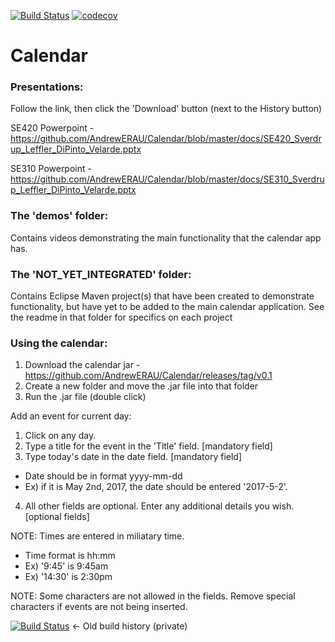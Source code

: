[![Build Status](https://travis-ci.org/AndrewERAU/Calendar.svg?branch=master)](https://travis-ci.org/AndrewERAU/Calendar)
[![codecov](https://codecov.io/gh/AndrewERAU/Calendar/branch/master/graph/badge.svg?token=qKeBww7cKJ)](https://codecov.io/gh/AndrewERAU/Calendar)

# Calendar

### Presentations:
Follow the link, then click the 'Download' button (next to the History button)

SE420 Powerpoint - https://github.com/AndrewERAU/Calendar/blob/master/docs/SE420_Sverdrup_Leffler_DiPinto_Velarde.pptx

SE310 Powerpoint - https://github.com/AndrewERAU/Calendar/blob/master/docs/SE310_Sverdrup_Leffler_DiPinto_Velarde.pptx

### The 'demos' folder:
Contains videos demonstrating the main functionality that the calendar app has.

### The 'NOT_YET_INTEGRATED' folder:
Contains Eclipse Maven project(s) that have been created to demonstrate functionality, but have yet to be added to the main calendar application.  See the readme in that folder for specifics on each project

### Using the calendar:
1) Download the calendar jar - https://github.com/AndrewERAU/Calendar/releases/tag/v0.1
2) Create a new folder and move the .jar file into that folder
3) Run the .jar file (double click)

Add an event for current day:
1) Click on any day.  
2) Type a title for the event in the 'Title' field. [mandatory field]
3) Type today's date in the date field. [mandatory field]
 * Date should be in format yyyy-mm-dd
 * Ex) if it is May 2nd, 2017, the date should be entered '2017-5-2'.
4) All other fields are optional.  Enter any additional details you wish. [optional fields]

NOTE: Times are entered in miliatary time.
 * Time format is hh:mm
 * Ex) '9:45'  is 9:45am
 * Ex) '14:30' is 2:30pm
 
NOTE: Some characters are not allowed in the fields.  Remove special characters if events are not being inserted.

[![Build Status](https://travis-ci.com/AndrewERAU/Calendar.svg?token=vVVKeTu4bc95xsYn1LxZ&branch=master)](https://travis-ci.com/AndrewERAU/Calendar) <- Old build history (private)
